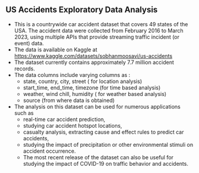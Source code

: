 ## US Accidents Exploratory Data Analysis
- This is a countrywide car accident dataset that covers 49 states of the USA. The accident data were collected from February 2016 to March 2023, using multiple APIs that provide streaming traffic incident (or event) data.
- The data is available on Kaggle at https://www.kaggle.com/datasets/sobhanmoosavi/us-accidents
- The dataset currently contains approximately 7.7 million accident records.
- The data columns include varying columns as :
    - state, country, city, street ( for location analysis)
    - start_time, end_time, timezone (for time based analysis)
    - weather, wind chill, humidity ( for weather based analysis)
    - source (from where data is obtained)
- The analysis on this dataset can be used for numerous applications such as 
    - real-time car accident prediction, 
    - studying car accident hotspot locations, 
    - casualty analysis, extracting cause and effect rules to predict car accidents,
    - studying the impact of precipitation or other environmental stimuli on accident occurrence. 
    - The most recent release of the dataset can also be useful for studying the impact of COVID-19 on traffic behavior and accidents.
